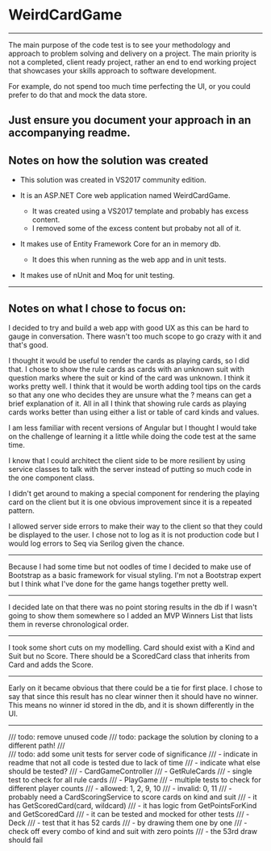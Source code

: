 # WeirdCardGame

--------------------------------------------------------------------------------
The main purpose of the code test is to see your methodology and approach to
problem solving and delivery on a project. The main priority is not a completed,
client ready project, rather an end to end working project that showcases your
skills approach to software development.

For example, do not spend too much time perfecting the UI, or you could prefer
to do that and mock the data store.

Just ensure you document your approach in an accompanying readme.
--------------------------------------------------------------------------------

Notes on how the solution was created
--------------------------------------------------------------------------------
- This solution was created in VS2017 community edition.

- It is an ASP.NET Core web application named WeirdCardGame.
	- It was created using a VS2017 template and probably has excess content.
	- I removed some of the excess content but probaby not all of it.

- It makes use of Entity Framework Core for an in memory db.
	- It does this when running as the web app and in unit tests.

- It makes use of nUnit and Moq for unit testing.
--------------------------------------------------------------------------------

Notes on what I chose to focus on:
--------------------------------------------------------------------------------
I decided to try and build a web app with good UX as this can be hard to gauge
in conversation. There wasn't too much scope to go crazy with it and that's good.

I thought it would be useful to render the cards as playing cards, so I did that.
I chose to show the rule cards as cards with an unknown suit with question marks
where the suit or kind of the card was unknown. I think it works pretty well. I
think that it would be worth adding tool tips on the cards so that any one who
decides they are unsure what the ? means can get a brief explanation of it. All
in all I think that showing rule cards as playing cards works better than using
either a list or table of card kinds and values.

I am less familiar with recent versions of Angular but I thought I would take on
the challenge of learning it a little while doing the code test at the same time.

I know that I could architect the client side to be more resilient by using
service classes to talk with the server instead of putting so much code in the
one component class.

I didn't get around to making a special component for rendering the playing card
on the client but it is one obvious improvement since it is a repeated pattern.

I allowed server side errors to make their way to the client so that they could
be displayed to the user. I chose not to log as it is not production code but I
would log errors to Seq via Serilog given the chance.

****
Because I had some time but not oodles of time I decided to make use of Bootstrap
as a basic framework for visual styling. I'm not a Bootstrap expert but I think
what I've done for the game hangs together pretty well.

****
I decided late on that there was no point storing results in the db if I wasn't
going to show them somewhere so I added an MVP Winners List that lists them in
reverse chronological order.

****
I took some short cuts on my modelling. Card should exist with a Kind and Suit
but no Score. There should be a ScoredCard class that inherits from Card and
adds the Score.

****
Early on it became obvious that there could be a tie for first place. I chose
to say that since this result has no clear winner then it should have no winner.
This means no winner id stored in the db, and it is shown differently in the UI.

--------------------------------------------------------------------------------


///     todo: remove unused code
///     todo: package the solution by cloning to a different path!
///     
///     todo: add some unit tests for server code of significance
///         - indicate in readme that not all code is tested due to lack of time
///             - indicate what else should be tested?
///         - CardGameController
///             - GetRuleCards
///                 - single test to check for all rule cards
///             - PlayGame
///                 - multiple tests to check for different player counts
///                     - allowed: 1, 2, 9, 10
///                     - invalid: 0, 11
///                 - probably need a CardScoringService to score cards on kind and suit
///                     - it has GetScoredCard(card, wildcard)
///                         - it has logic from GetPointsForKind and GetScoredCard
///                     - it can be tested and mocked for other tests
///             - Deck
///                 - test that it has 52 cards
///                     - by drawing them one by one
///                         - check off every combo of kind and suit with zero points
///                         - the 53rd draw should fail
